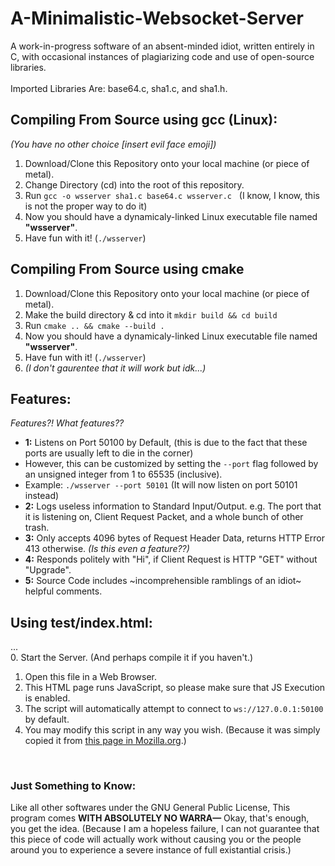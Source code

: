 # A-Minimalistic-Websocket-Server
A work-in-progress software of an absent-minded idiot, written entirely in C, with occasional instances of plagiarizing code and use of open-source libraries.<br><br>
Imported Libraries Are: base64.c, sha1.c, and sha1.h.

## Compiling From Source using gcc (Linux):
*(You have no other choice [insert evil face emoji])*

1. Download/Clone this Repository onto your local machine (or piece of metal).
2. Change Directory (cd) into the root of this repository.
3. Run `gcc -o wsserver sha1.c base64.c wsserver.c` &nbsp; (I know, I know, this is not the proper way to do it)
4. Now you should have a dynamicaly-linked Linux executable file named **"wsserver"**.
5. Have fun with it! (`./wsserver`)

## Compiling From Source using cmake
1. Download/Clone this Repository onto your local machine (or piece of metal).
2. Make the build directory & cd into it ```mkdir build && cd build ```
4. Run ```cmake .. && cmake --build .```
5. Now you should have a dynamicaly-linked Linux executable file named **"wsserver"**.
6. Have fun with it! (`./wsserver`)
7. *(I don't gaurentee that it will work but idk...)*

## Features:
*Features?! What features??*
<br>
- **1:** Listens on Port 50100 by Default, (this is due to the fact that these ports are usually left to die in the corner)
- However, this can be customized by setting the `--port` flag followed by an unsigned integer from 1 to 65535 (inclusive).
- Example: `./wsserver --port 50101` (It will now listen on port 50101 instead)
- **2:** Logs useless information to Standard Input/Output. e.g. The port that it is listening on, Client Request Packet, and a whole bunch of other trash.
- **3:** Only accepts 4096 bytes of Request Header Data, returns HTTP Error 413 otherwise. *(Is this even a feature??)*
- **4:** Responds politely with "Hi", if Client Request is HTTP "GET" without "Upgrade".
- **5:** Source Code includes ~incomprehensible ramblings of an idiot~ helpful comments.

## Using test/index.html:
...<br>
0. Start the Server. (And perhaps compile it if you haven't.)<br>
1. Open this file in a Web Browser.
2. This HTML page runs JavaScript, so please make sure that JS Execution is enabled.
3. The script will automatically attempt to connect to `ws://127.0.0.1:50100` by default.
4. You may modify this script in any way you wish. (Because it was simply copied it from [this page in Mozilla.org](https://developer.mozilla.org/en-US/docs/Web/API/WebSockets_API/Writing_WebSocket_client_applications).)

<br>

### Just Something to Know:
Like all other softwares under the GNU General Public License, 
This program comes **WITH ABSOLUTELY NO WARRA—** Okay, that's enough, you get the idea. (Because I am a hopeless failure, I can not guarantee that this piece of code will actually work without causing you or the people around you to experience a severe instance of full existantial crisis.)
